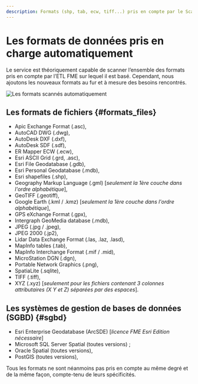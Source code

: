```yaml
---
description: Formats (shp, tab, ecw, tiff...) pris en compte par le Scan FME (Isogeo)
---
```


# Les formats de données pris en charge automatiquement 

Le service est théoriquement capable de scanner l’ensemble des formats pris en compte par l’ETL FME sur lequel il est basé. Cependant, nous ajoutons les nouveaux formats au fur et à mesure des besoins rencontrés.

![Les formats scannés automatiquement](/assets/scanFME_Formats_WordCloud.png "Chercher les données dans Isogeo")

## Les formats de fichiers {#formats_files}

* Apic Exchange Format (.asc),
* AutoCAD DWG (.dwg),
* AutoDesk DXF (.dxf),
* AutoDesk SDF (.sdf),
* ER Mapper ECW (.ecw),
* Esri ASCII Grid (.grd, .asc),
* Esri File Geodatabase (.gdb),
* Esri Personal Geodatabase (.mdb),
* Esri shapefiles (.shp),
* Geography Markup Language (.gml) [*seulement la 1ère couche dans l&apos;ordre alphabétique*],
* GeoTIFF (.geotiff),
* Google Earth (.kml / .kmz) [*seulement la 1ère couche dans l&apos;ordre alphabétique*],
* GPS eXchange Format (.gpx),
* Intergraph GeoMedia database (.mdb),
* JPEG (.jpg / .jpeg),
* JPEG 2000 (.jp2),
* Lidar Data Exchange Format (.las, .laz, .lasd),
* MapInfo tables (.tab),
* MapInfo Interchange Format (.mif / .mid),
* MicroStation DGN (.dgn),
* Portable Network Graphics (.png),
* SpatiaLite (.sqlite),
* TIFF (.tiff),
* XYZ (.xyz) [*seulement pour les fichiers contenant 3 colonnes attributaires (X Y et Z) séparées par des espaces*].

## Les systèmes de gestion de bases de données (SGBD) {#sgbd}

* Esri Enterprise Geodatabase (ArcSDE) [*licence FME Esri Edition nécessaire*]
* Microsoft SQL Server Spatial (toutes versions) ;
* Oracle Spatial (toutes versions),
* PostGIS (toutes versions),

Tous les formats ne sont néanmoins pas pris en compte au même degré et de la même façon, compte-tenu de leurs spécificités.
